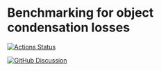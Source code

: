 # Benchmarking for object condensation losses

[![Actions Status][actions-badge]][actions-link]

[![GitHub Discussion][github-discussions-badge]][github-discussions-link]

<!-- SPHINX-START -->

<!-- prettier-ignore-start -->
[actions-badge]:            https://github.com/object-condensation/benchmarking/workflows/CI/badge.svg
[actions-link]:             https://github.com/object-condensation/benchmarking/actions
[github-discussions-badge]: https://img.shields.io/static/v1?label=Discussions&message=Ask&color=blue&logo=github
[github-discussions-link]:  https://github.com/object-condensation/benchmarking/discussions

<!-- prettier-ignore-end -->
